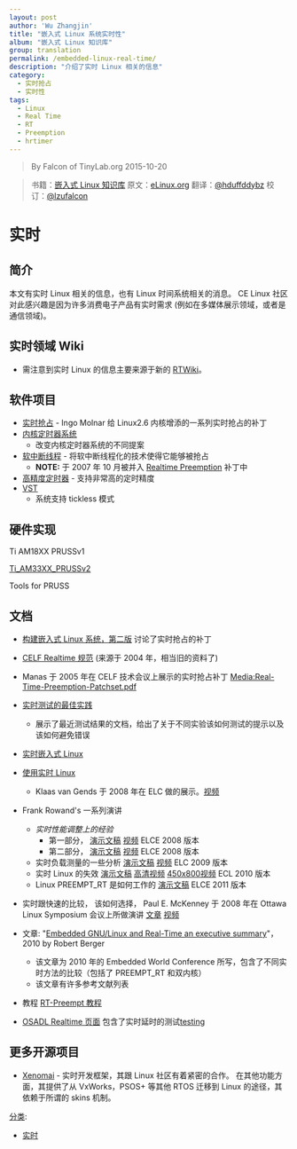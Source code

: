 ```yaml
---
layout: post
author: 'Wu Zhangjin'
title: "嵌入式 Linux 系统实时性"
album: "嵌入式 Linux 知识库"
group: translation
permalink: /embedded-linux-real-time/
description: "介绍了实时 Linux 相关的信息"
category:
  - 实时抢占
  - 实时性
tags:
  - Linux
  - Real Time
  - RT
  - Preemption
  - hrtimer
---
```


> By Falcon of TinyLab.org
> 2015-10-20

> 书籍：[嵌入式 Linux 知识库](http://tinylab.gitbooks.io/elinux)
> 原文：[eLinux.org](http://eLinux.org/Real_Time "http://eLinux.org/Real_Time")
> 翻译：[@hduffddybz](https://github.com/hduffddybz)
> 校订：[@lzufalcon](https://github.com/lzufalcon)


# 实时

## 简介

本文有实时 Linux 相关的信息，也有 Linux 时间系统相关的消息。 CE Linux 社区对此感兴趣是因为许多消费电子产品有实时需求 (例如在多媒体展示领域，或者是通信领域)。


## 实时领域 Wiki

-   需注意到实时 Linux 的信息主要来源于新的 [RTWiki](http://rt.wiki.kernel.org/)。


## 软件项目

-   [实时抢占](http://eLinux.org/Realtime_Preemption "Realtime Preemption") -
    Ingo Molnar 给 Linux2.6 内核增添的一系列实时抢占的补丁
-   [内核定时器系统](http://eLinux.org/Kernel_Timer_Systems "内核定时器系统")
    - 改变内核定时器系统的不同提案
-   [软中断线程](http://eLinux.org/Soft_IRQ_Threads "软中断线程") -
    将软中断线程化的技术使得它能够被抢占
    -   **NOTE:** 于 2007 年 10 月被并入 [Realtime Preemption](http://eLinux.org/Realtime_Preemption "Realtime Preemption") 补丁中
-   [高精度定时器](http://eLinux.org/High_Resolution_Timers "高精度定时器") - 支持非常高的定时精度
-   [VST](http://eLinux.org/Variable_Scheduling_Timeouts "Variable Scheduling Timeouts")
    - 系统支持 tickless 模式


## 硬件实现

Ti AM18XX PRUSSv1

[Ti\_AM33XX\_PRUSSv2](http://tinylab.gitbooks.io/elinux/content/zh/dev_portals/Real_Time/Ti_AM33XX_PRUSSv2/Ti_AM33XX_PRUSSv2.html "Ti AM33XX PRUSSv2")

Tools for PRUSS




## 文档

-   [构建嵌入式 Linux 系统，第二版](http://www.amazon.com/Building-Embedded-Linux-Systems-Yaghmour/dp/0596529686)
    讨论了实时抢占的补丁
-   [CELF Realtime 规范](http://tree.celinuxforum.org/CelfPubWiki/RTSpecDraft_5fR2)
    (来源于 2004 年，相当旧的资料了)
-   Manas 于 2005 年在 CELF 技术会议上展示的实时抢占补丁
    [Media:Real-Time-Preemption-Patchset.pdf](http://eLinux.org/images/4/4e/Real-Time-Preemption-Patchset.pdf "Real-Time-Preemption-Patchset.pdf")
-   [实时测试的最佳实践](http://eLinux.org/Realtime_Testing_Best_Practices "Realtime Testing Best Practices")
    - 展示了最近测试结果的文档，给出了关于不同实验该如何测试的提示以及该如何避免错误
-   [实时嵌入式 Linux ](http://free-electrons.com/articles/realtime/)
-   [使用实时 Linux ](http://www.celinux.org/elc08_presentations/Using_Real-Time_Linux.KlaasVanGend.ELC2008.pdf)
    - Klaas van Gends 于 2008 年在 ELC 做的展示。[视频](http://free-electrons.com/pub/video/2008/elc/elc2008-klaas-van-gend-using-real-time-linux.ogg)
-   Frank Rowand's 一系列演讲
    -   *实时性能调整上的经验*
        -   第一部分，
            [演示文稿](http://tree.celinuxforum.org/CelfPubWiki/ELCEurope2008Presentations?action=AttachFile&do=get&target=adventures_in_real_time_performance_tuning_part_1-no_hidden.pdf)
            [视频](http://free-electrons.com/pub/video/2008/elce/elce2008-rowand-adventures-real-time-part1.ogv) ELCE 2008 版本
        -   第二部分，
            [演示文稿](http://tree.celinuxforum.org/CelfPubWiki/ELCEurope2008Presentations?action=AttachFile&do=get&target=adventures_in_real_time_performance_tuning_part_2-no_hidden.pdf)
            [视频](http://free-electrons.com/pub/video/2008/elce/elce2008-rowand-adventures-real-time-part2.ogv) ELCE 2008 版本
    -   实时负载测量的一些分析
        [演示文稿](http://tree.celinuxforum.org/CelfPubWiki/ELC2009Presentations?action=AttachFile&do=get&target=musings_on_analysis_of_measurements_of_a_real-time_workload.pdf)
        [视频](http://free-electrons.com/pub/video/2009/elce/elce2009-rowand-measurement-diagnostic-tools.ogv) ELC 2009 版本
    -   实时 Linux 的失效
        [演示文稿](http://eLinux.org/images/b/be/Real_time_linux_failure.pdf "Real time linux failure.pdf")
        [高清视频](http://free-electrons.com/pub/video/2011/elc/elc-2011-rowand-real-time-issues-i-cache-locks.webm)
        [450x800视频](http://free-electrons.com/pub/video/2011/elc/elc-2011-rowand-real-time-issues-i-cache-locks-x450p.webm) ECL 2010 版本
    -   Linux PREEMPT\_RT 是如何工作的
        [演示文稿](http://eLinux.org/images/5/51/Elce11_rowand.pdf "Elce11 rowand.pdf") ELCE 2011 版本
-   实时跟快速的比较， 该如何选择， Paul E. McKenney 于 2008 年在 Ottawa Linux Symposium 会议上所做演讲
    [文章](http://ols.fedoraproject.org/OLS/Reprints-2008/mckenney-reprint.pdf)
    [视频](http://free-electrons.com/pub/video/2008/ols/ols2008-paul-mckenney-real-time-vs-real-fast.ogg)

-   文章: "[Embedded GNU/Linux and Real-Time an executive summary](http://www.reliableembeddedsystems.com/pdfs/2010_03_04_rt_linux.pdf)"，2010 by Robert Berger
    -   该文章为 2010 年的 Embedded World Conference 所写，包含了不同实时方法的比较（包括了 PREEMPT_RT 和双内核）
    -   该文章有许多参考文献列表
-   教程 [ RT-Preempt 教程](http://eLinux.org/RT-Preempt_Tutorial "RT-Preempt Tutorial")
-   [ OSADL Realtime 页面](https://www.osadl.org/Realtime-Linux.projects-realtime-linux.0.html)
    包含了实时延时的测试[testing](https://www.osadl.org/Continuous-latency-monitoring.qa-farm-monitoring.0.html)


## 更多开源项目

-   [Xenomai](http://www.xenomai.org) - 实时开发框架，其跟 Linux 社区有着紧密的合作。 在其他功能方面，其提供了从 VxWorks，PSOS+ 等其他 RTOS 迁移到 Linux 的途径，其依赖于所谓的 skins 机制。


[分类](http://eLinux.org/Special:Categories "Special:Categories"):

-   [实时](http://eLinux.org/Category:Real_Time "Category:Real Time")
